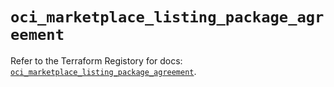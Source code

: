 # `oci_marketplace_listing_package_agreement`

Refer to the Terraform Registory for docs: [`oci_marketplace_listing_package_agreement`](https://registry.terraform.io/providers/oracle/oci/6.18.0/docs/resources/marketplace_listing_package_agreement).
